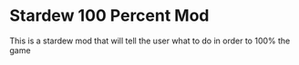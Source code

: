 # Stardew 100 Percent Mod
This is a stardew mod that will tell the user what to do in order to 100% the game
